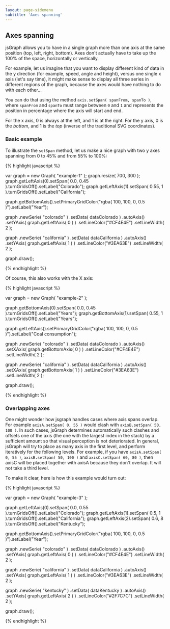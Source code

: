 ```yaml
---
layout: page-sidemenu
subtitle: 'Axes spanning'
---
```

## Axes spanning

jsGraph allows you to have in a single graph more than one axis at the same position (top, left, right, bottom). Axes don't actually have to take up the 100% of the space, horizontally or vertically.

For example, let us imagine that you want to display different kind of data in the y direction (for example, speed, angle and height), versus one single x axis (let's say time), it might make sense to display all three series in different regions of the graph, because the axes would have nothing to do with each other...

You can do that using the method ```axis.setSpan( spanFrom, spanTo )```, where ```spanFrom``` and ```spanTo``` must range between ```0``` and ```1``` and represents the position in percentage where the axis will start and end.

For the x axis, 0 is always at the left, and 1 is at the right. For the y axis, 0 is the *bottom*, and 1 is the *top* (inverse of the traditional SVG coordinates).

### <a id="example"></a>  Basic example

To illustrate the ```setSpan``` method, let us make a nice graph with two y axes spanning from 0 to 45% and from 55% to 100%:

{% highlight javascript %}

  var graph = new Graph( "example-1" );
  graph.resize( 700, 300 );
  graph.getLeftAxis(0).setSpan( 0.0, 0.45 ).turnGridsOff().setLabel("Colorado");
  graph.getLeftAxis(1).setSpan( 0.55, 1 ).turnGridsOff().setLabel("California");
  
  graph.getBottomAxis().setPrimaryGridColor("rgba( 100, 100, 0, 0.5 )").setLabel("Year");

  graph
    .newSerie( "colorado" )
    .setData( dataColorado )
    .autoAxis()
    .setYAxis( graph.getLeftAxis( 0 ) )
    .setLineColor("#CF4E4E")
    .setLineWidth( 2 );

  graph
    .newSerie( "california" )
    .setData( dataCalifornia )
    .autoAxis()
    .setYAxis( graph.getLeftAxis( 1 ) )
    .setLineColor("#3EA63E")
    .setLineWidth( 2 );

  graph.draw();

{% endhighlight %}


<div id="example-1" class="jsgraph-example"></div>

<script>
	
  var graph = new Graph( "example-1" );
  graph.resize( 700, 300 );
  graph.getLeftAxis(0).setSpan( 0.0, 0.45 ).turnGridsOff().setLabel("Colorado");
  graph.getLeftAxis(1).setSpan( 0.55, 1 ).turnGridsOff().setLabel("California");
  
  graph.getBottomAxis().setPrimaryGridColor("rgba( 100, 100, 0, 0.5 )").setLabel("Year");

  var dataColorado = [[2015,17559.393],[2014,17944.255],[2013,18881.823],[2012,19263.158],[2011,18744.067],[2010,18978.981],[2009,17351.28],[2008,18961.826],[2007,19532.855],[2006,19707.00899],[2005,19013.11703],[2004,19251.20903],[2003,19595.836],[2002,19446.04],[2001,19764.973]];
  var dataCalifornia = [[2015,34522.242],[2014,39213.757],[2013,39474.651],[2012,38978.114],[2011,42542.656],[2010,41890.627],[2009,39271.173],[2008,42190.776],[2007,41064.161],[2006,41937.83301],[2005,40352.02201],[2004,39342.39199],[2003,38521.048],[2002,38604.897],[2001,41305.269]];

  graph
    .newSerie( "colorado" )
    .setData( dataColorado )
    .autoAxis()
    .setYAxis( graph.getLeftAxis( 0 ) )
    .setLineColor("#CF4E4E")
    .setLineWidth( 2 );

  graph
    .newSerie( "california" )
    .setData( dataCalifornia )
    .autoAxis()
    .setYAxis( graph.getLeftAxis( 1 ) )
    .setLineColor("#3EA63E")
    .setLineWidth( 2 );

  graph.draw();

</script>

Of course, this also works with the X axis:



{% highlight javascript %}

  var graph = new Graph( "example-2" );
  
  graph.getBottomAxis(0).setSpan( 0.0, 0.45 ).turnGridsOff().setLabel("Years");
  graph.getBottomAxis(1).setSpan( 0.55, 1 ).turnGridsOff().setLabel("Years");
  
  graph.getLeftAxis().setPrimaryGridColor("rgba( 100, 100, 0, 0.5 )").setLabel("Coal consumption");

  graph
    .newSerie( "colorado" )
    .setData( dataColorado )
    .autoAxis()
    .setXAxis( graph.getBottomAxis( 0 ) )
    .setLineColor("#CF4E4E")
    .setLineWidth( 2 );

  graph
    .newSerie( "california" )
    .setData( dataCalifornia )
    .autoAxis()
    .setXAxis( graph.getBottomAxis( 1 ) )
    .setLineColor("#3EA63E")
    .setLineWidth( 2 );

  graph.draw();

{% endhighlight %}


  <div id="example-2" class="jsgraph-example"></div>

<script>
  
 
  var graph = new Graph( "example-2" );
  graph.resize( 700, 300 );
  graph.getBottomAxis(0).setSpan( 0.0, 0.45 ).turnGridsOff().setLabel("Years");
  graph.getBottomAxis(1).setSpan( 0.55, 1 ).turnGridsOff().setLabel("Years");
  
  graph.getLeftAxis().setPrimaryGridColor("rgba( 100, 100, 0, 0.5 )").setLabel("Coal consumption");

  graph
    .newSerie( "colorado" )
    .setData( dataColorado )
    .autoAxis()
    .setXAxis( graph.getBottomAxis( 0 ) )
    .setLineColor("#CF4E4E")
    .setLineWidth( 2 );

  graph
    .newSerie( "california" )
    .setData( dataCalifornia )
    .autoAxis()
    .setXAxis( graph.getBottomAxis( 1 ) )
    .setLineColor("#3EA63E")
    .setLineWidth( 2 );

  graph.draw();

</script>


###  <a id="overlap"></a>  Overlapping axes

One might wonder how jsgraph handles cases where axis spans overlap. For example ```axisA.setSpan( 0, 55 )``` would clash with ```axisB.setSpan( 50, 100 )```. In such cases, jsGraph determines automatically such clashes and offsets one of the axis (the one with the largest index in the stack) by a sufficient amount so that visual perception is not deteriorated. In general, jsGraph will try to place as many axis in the first level, and perform iteratively for the following levels. For example, if you have ```axisA.setSpan( 0, 55 )```, ```axisB.setSpan( 50, 100 )``` and ```axisC.setSpan( 60, 80 )```, then axisC will be placed together with axisA because they don't overlap. It will not take a third level.

To make it clear, here is how this example would turn out:




{% highlight javascript %}

  var graph = new Graph( "example-3" );

  graph.getLeftAxis(0).setSpan( 0.0, 0.55 ).turnGridsOff().setLabel("Colorado");
  graph.getLeftAxis(1).setSpan( 0.5, 1 ).turnGridsOff().setLabel("California");
  graph.getLeftAxis(2).setSpan( 0.6, 8 ).turnGridsOff().setLabel("Kentucky");
  
  graph.getBottomAxis().setPrimaryGridColor("rgba( 100, 100, 0, 0.5 )").setLabel("Year");

  graph
    .newSerie( "colorado" )
    .setData( dataColorado )
    .autoAxis()
    .setYAxis( graph.getLeftAxis( 0 ) )
    .setLineColor("#CF4E4E")
    .setLineWidth( 2 );

  graph
    .newSerie( "california" )
    .setData( dataCalifornia )
    .autoAxis()
    .setYAxis( graph.getLeftAxis( 1 ) )
    .setLineColor("#3EA63E")
    .setLineWidth( 2 );


  graph
    .newSerie( "kentucky" )
    .setData( dataKentucky )
    .autoAxis()
    .setYAxis( graph.getLeftAxis( 2 ) )
    .setLineColor("#2F7C7C")
    .setLineWidth( 2 );

  graph.draw();

{% endhighlight %}


<div id="example-3" class="jsgraph-example"></div>

<script>
  
  var graph = new Graph( "example-3" );
  graph.resize( 700, 300 );
  
var dataKentucky = [[2015,664.166],[2014,878.434],[2013,915.246],[2012,1183.112],[2011,1539.699],[2010,1542.78],[2009,1521.939],[2008,1723.062],[2007,1752.384],[2006,1710.887],[2005,1676.522],[2004,1731.218],[2003,1727.233],[2002,1821.618],[2001,1739.07]];

 graph.getLeftAxis(0).setSpan( 0.0, 0.55 ).turnGridsOff().setLabel("Colorado");
  graph.getLeftAxis(1).setSpan( 0.5, 1 ).turnGridsOff().setLabel("California");
  graph.getLeftAxis(2).setSpan( 0.6, 0.8 ).turnGridsOff().setLabel("Kentucky");
  
  graph.getBottomAxis().setPrimaryGridColor("rgba( 100, 100, 0, 0.5 )").setLabel("Year");

  graph
    .newSerie( "colorado" )
    .setData( dataColorado )
    .autoAxis()
    .setYAxis( graph.getLeftAxis( 0 ) )
    .setLineColor("#CF4E4E")
    .setLineWidth( 2 );

  graph
    .newSerie( "california" )
    .setData( dataCalifornia )
    .autoAxis()
    .setYAxis( graph.getLeftAxis( 1 ) )
    .setLineColor("#3EA63E")
    .setLineWidth( 2 );


  graph
    .newSerie( "kentucky" )
    .setData( dataKentucky )
    .autoAxis()
    .setYAxis( graph.getLeftAxis( 2 ) )
    .setLineColor("#2F7C7C")
    .setLineWidth( 2 );


  graph.draw();

</script>